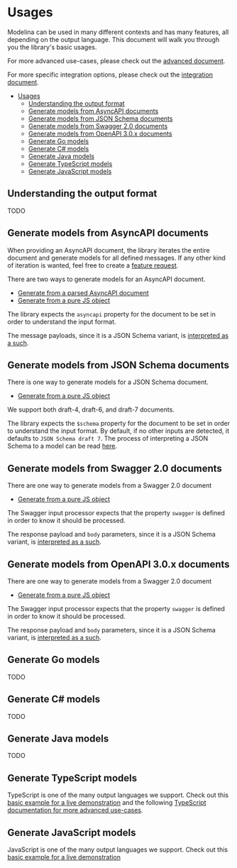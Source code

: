 # Usages
Modelina can be used in many different contexts and has many features, all depending on the output language. This document will walk you through you the library's basic usages.

For more advanced use-cases, please check out the [advanced document](./advanced.md).

For more specific integration options, please check out the [integration document](./integration.md).

<!-- toc is generated with GitHub Actions do not remove toc markers -->

<!-- toc -->

- [Usages](#usages)
  - [Understanding the output format](#understanding-the-output-format)
  - [Generate models from AsyncAPI documents](#generate-models-from-asyncapi-documents)
  - [Generate models from JSON Schema documents](#generate-models-from-json-schema-documents)
  - [Generate models from Swagger 2.0 documents](#generate-models-from-swagger-20-documents)
  - [Generate models from OpenAPI 3.0.x documents](#generate-models-from-openapi-30x-documents)
  - [Generate Go models](#generate-go-models)
  - [Generate C# models](#generate-c-models)
  - [Generate Java models](#generate-java-models)
  - [Generate TypeScript models](#generate-typescript-models)
  - [Generate JavaScript models](#generate-javascript-models)

<!-- tocstop -->

## Understanding the output format
TODO 

## Generate models from AsyncAPI documents

When providing an AsyncAPI document, the library iterates the entire document and generate models for all defined messages. If any other kind of iteration is wanted, feel free to create a [feature request](https://github.com/asyncapi/modelina/issues/new?assignees=&labels=enhancement&template=enhancement.md).

There are two ways to generate models for an AsyncAPI document.

- [Generate from a parsed AsyncAPI document](../examples/asyncapi-from-parser)
- [Generate from a pure JS object](../examples/asyncapi-from-object)

The library expects the `asyncapi` property for the document to be set in order to understand the input format.

The message payloads, since it is a JSON Schema variant, is [interpreted as a such](./interpretation_of_JSON_Schema.md).

## Generate models from JSON Schema documents

There is one way to generate models for a JSON Schema document.

- [Generate from a pure JS object](../examples/json-schema-draft7-from-object)

We support both draft-4, draft-6, and draft-7 documents.

The library expects the `$schema` property for the document to be set in order to understand the input format. By default, if no other inputs are detected, it defaults to `JSON Schema draft 7`. The process of interpreting a JSON Schema to a model can be read [here](./interpretation_of_JSON_Schema.md).

## Generate models from Swagger 2.0 documents
There are one way to generate models from a Swagger 2.0 document

- [Generate from a pure JS object](../examples/swagger2.0-from-object)

The Swagger input processor expects that the property `swagger` is defined in order to know it should be processed.

The response payload and `body` parameters, since it is a JSON Schema variant, is [interpreted as a such](./interpretation_of_JSON_Schema.md).

## Generate models from OpenAPI 3.0.x documents
There are one way to generate models from a Swagger 2.0 document

- [Generate from a pure JS object](../examples/openapi3.0-from-object)

The Swagger input processor expects that the property `swagger` is defined in order to know it should be processed.

The response payload and `body` parameters, since it is a JSON Schema variant, is [interpreted as a such](./interpretation_of_JSON_Schema.md).

## Generate Go models
TODO 

## Generate C# models
TODO 

## Generate Java models
TODO 

## Generate TypeScript models
TypeScript is one of the many output languages we support. Check out this [basic example for a live demonstration](../examples/generate-typescript-models) and the following [TypeScript documentation for more advanced use-cases](./languages/TypeScript.md).

## Generate JavaScript models
JavaScript is one of the many output languages we support. Check out this [basic example for a live demonstration](../examples/generate-javascript-models)

